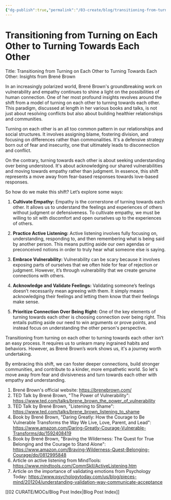 ```yaml
---
{"dg-publish":true,"permalink":"/03-create/blog/transitioning-from-turning-on-each-other-to-turning-towards-each-other/","tags":["community","vulnerability","polarization"]}
---
```


# Transitioning from Turning on Each Other to Turning Towards Each Other

Title: Transitioning from Turning on Each Other to Turning Towards Each Other: Insights from Brené Brown 

In an increasingly polarized world, Brené Brown's groundbreaking work on vulnerability and empathy continues to shine a light on the possibilities of human connection. One of her most profound insights revolves around the shift from a model of turning on each other to turning towards each other. This paradigm, discussed at length in her various books and talks, is not just about resolving conflicts but also about building healthier relationships and communities.

Turning on each other is an all too common pattern in our relationships and social structures. It involves assigning blame, fostering division, and focusing on differences rather than commonalities. It's a defensive strategy born out of fear and insecurity, one that ultimately leads to disconnection and conflict.

On the contrary, turning towards each other is about seeking understanding over being understood. It's about acknowledging our shared vulnerabilities and moving towards empathy rather than judgment. In essence, this shift represents a move away from fear-based responses towards love-based responses.

So how do we make this shift? Let’s explore some ways:

1. **Cultivate Empathy:** Empathy is the cornerstone of turning towards each other. It allows us to understand the feelings and experiences of others without judgment or defensiveness. To cultivate empathy, we must be willing to sit with discomfort and open ourselves up to the experiences of others.

2. **Practice Active Listening:** Active listening involves fully focusing on, understanding, responding to, and then remembering what is being said by another person. This means putting aside our own agendas or preconceived notions in order to truly hear what someone else is saying.

3. **Embrace Vulnerability:** Vulnerability can be scary because it involves exposing parts of ourselves that we often hide for fear of rejection or judgment. However, it’s through vulnerability that we create genuine connections with others.

4. **Acknowledge and Validate Feelings:** Validating someone’s feelings doesn’t necessarily mean agreeing with them. It simply means acknowledging their feelings and letting them know that their feelings make sense.

5. **Prioritize Connection Over Being Right:** One of the key elements of turning towards each other is choosing connection over being right. This entails putting aside our need to win arguments or prove points, and instead focus on understanding the other person's perspective.

Transitioning from turning on each other to turning towards each other isn’t an easy process. It requires us to unlearn many ingrained habits and behaviors. However, as Brené Brown’s work shows us, it's a journey worth undertaking. 

By embracing this shift, we can foster deeper connections, build stronger communities, and contribute to a kinder, more empathetic world. So let's move away from fear and divisiveness and turn towards each other with empathy and understanding.



1. Brené Brown's official website: https://brenebrown.com/
2. TED Talk by Brené Brown, "The Power of Vulnerability": https://www.ted.com/talks/brene_brown_the_power_of_vulnerability
3. TED Talk by Brené Brown, "Listening to Shame": https://www.ted.com/talks/brene_brown_listening_to_shame
4. Book by Brené Brown, "Daring Greatly: How the Courage to Be Vulnerable Transforms the Way We Live, Love, Parent, and Lead": https://www.amazon.com/Daring-Greatly-Courage-Vulnerable-Transforms/dp/1592408419
5. Book by Brené Brown, "Braving the Wilderness: The Quest for True Belonging and the Courage to Stand Alone": https://www.amazon.com/Braving-Wilderness-Quest-Belonging-Courage/dp/0812995848
6. Article on active listening from MindTools: https://www.mindtools.com/CommSkll/ActiveListening.htm
7. Article on the importance of validating emotions from Psychology Today: https://www.psychologytoday.com/us/blog/pieces-mind/201204/understanding-validation-way-communicate-acceptance


[[02 CURATE/MOCs/Blog Post Index\|Blog Post Index]]